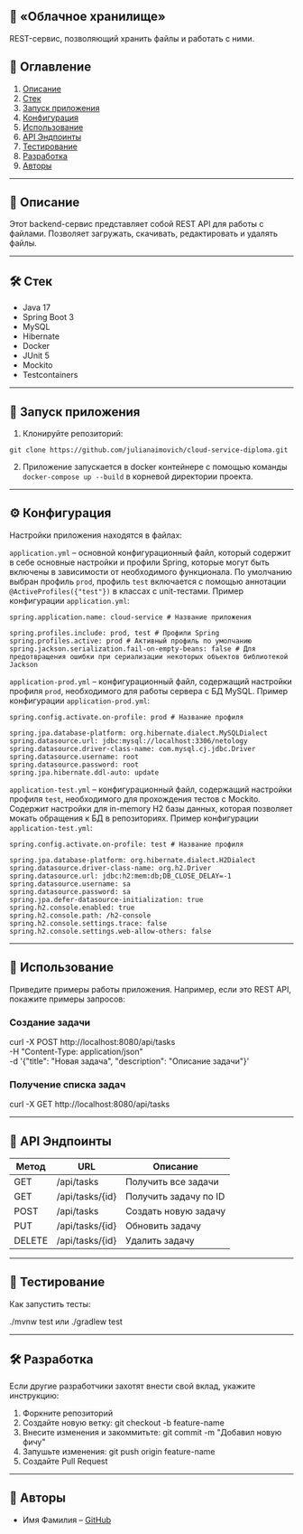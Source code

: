 
## 📌 «Облачное хранилище»

REST-сервис, позволяющий хранить файлы и работать с ними.

## 📖 Оглавление

1. [Описание](#-описание)
2. [Стек](#-стек)
3. [Запуск приложения](#-запуск-приложения)
4. [Конфигурация](#-конфигурация)
5. [Использование](#-использование)
6. [API Эндпоинты](#-api-эндпоинты)
7. [Тестирование](#-тестирование)
8. [Разработка](#-разработка)
9. [Авторы](#-авторы)

---

## 📌 Описание

Этот backend-сервис представляет собой REST API для работы с файлами. Позволяет загружать, скачивать, редактировать и удалять файлы.

---

## 🛠 Стек

- Java 17
- Spring Boot 3
- MySQL
- Hibernate
- Docker
- JUnit 5
- Mockito
- Testcontainers

---

## 🚀 Запуск приложения

1. Клонируйте репозиторий:
  ```
  git clone https://github.com/julianaimovich/cloud-service-diploma.git
  ```
   
2. Приложение запускается в docker контейнере с помощью команды ```docker-compose up --build``` в корневой директории проекта.

---

## ⚙️ Конфигурация

Настройки приложения находятся в файлах:

```application.yml``` – основной конфигурационный файл, который содержит в себе основные настройки и профили Spring, которые могут быть включены в зависимости от необходимого функционала. По умолчанию выбран профиль ```prod```, профиль ```test``` включается с помощью аннотации ```@ActiveProfiles({"test"})``` в классах с unit-тестами. Пример конфигурации ```application.yml```:

```
spring.application.name: cloud-service # Название приложения

spring.profiles.include: prod, test # Профили Spring
spring.profiles.active: prod # Активный профиль по умолчанию  
spring.jackson.serialization.fail-on-empty-beans: false # Для предотвращения ошибки при сериализации некоторых объектов библиотекой Jackson
```

```application-prod.yml``` – конфигурационный файл, содержащий настройки профиля ```prod```, необходимого для работы сервера с БД MySQL. Пример конфигурации ```application-prod.yml```:

```
spring.config.activate.on-profile: prod # Название профиля 
  
spring.jpa.database-platform: org.hibernate.dialect.MySQLDialect  
spring.datasource.url: jdbc:mysql://localhost:3306/netology  
spring.datasource.driver-class-name: com.mysql.cj.jdbc.Driver  
spring.datasource.username: root  
spring.datasource.password: root  
spring.jpa.hibernate.ddl-auto: update
```

```application-test.yml``` – конфигурационный файл, содержащий настройки профиля ```test```, необходимого для прохождения тестов с Mockito. Содержит настройки для in-memory H2 базы данных, которая позволяет мокать обращения к БД в репозиториях. Пример конфигурации ```application-test.yml```:

```
spring.config.activate.on-profile: test # Название профиля
  
spring.jpa.database-platform: org.hibernate.dialect.H2Dialect  
spring.datasource.driver-class-name: org.h2.Driver  
spring.datasource.url: jdbc:h2:mem:db;DB_CLOSE_DELAY=-1  
spring.datasource.username: sa  
spring.datasource.password: sa  
spring.jpa.defer-datasource-initialization: true  
spring.h2.console.enabled: true  
spring.h2.console.path: /h2-console  
spring.h2.console.settings.trace: false  
spring.h2.console.settings.web-allow-others: false
```
---

## 📌 Использование

Приведите примеры работы приложения. Например, если это REST API, покажите примеры запросов:

### Создание задачи
curl -X POST http://localhost:8080/api/tasks \
     -H "Content-Type: application/json" \
     -d '{"title": "Новая задача", "description": "Описание задачи"}'

### Получение списка задач
curl -X GET http://localhost:8080/api/tasks

---

## 📌 API Эндпоинты

| Метод | URL | Описание |
|--------|----------------|-------------------------------|
| GET | /api/tasks | Получить все задачи |
| GET | /api/tasks/{id} | Получить задачу по ID |
| POST | /api/tasks | Создать новую задачу |
| PUT | /api/tasks/{id} | Обновить задачу |
| DELETE | /api/tasks/{id} | Удалить задачу |

---

## 🧪 Тестирование

Как запустить тесты:

./mvnw test
или
./gradlew test

---

## 🛠 Разработка

Если другие разработчики захотят внести свой вклад, укажите инструкцию:

1. Форкните репозиторий
2. Создайте новую ветку: git checkout -b feature-name
3. Внесите изменения и закоммитьте: git commit -m "Добавил новую фичу"
4. Запушьте изменения: git push origin feature-name
5. Создайте Pull Request

---

## 👥 Авторы

- Имя Фамилия – [GitHub](https://github.com/username)
